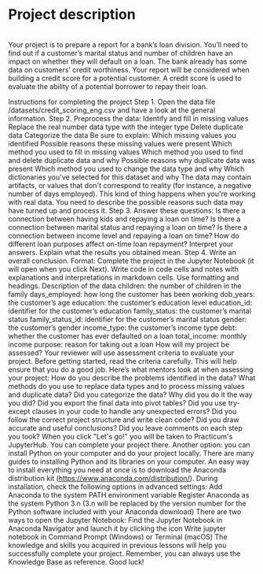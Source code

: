 <h1>Project description</h1><br>
Your project is to prepare a report for a bank’s loan division. You’ll need to find out if a customer’s marital status and number of children have an impact on whether they will default on a loan. The bank already has some data on customers’ credit worthiness.
Your report will be considered when building a credit score for a potential customer. A credit score is used to evaluate the ability of a potential borrower to repay their loan.<br>

Instructions for completing the project
Step 1. Open the data file /datasets/credit_scoring_eng.csv and have a look at the general information.
Step 2. Preprocess the data:
Identify and fill in missing values
Replace the real number data type with the integer type
Delete duplicate data
Categorize the data
Be sure to explain:
Which missing values you identified
Possible reasons these missing values were present
Which method you used to fill in missing values
Which method you used to find and delete duplicate data and why
Possible reasons why duplicate data was present
Which method you used to change the data type and why
Which dictionaries you've selected for this dataset and why
The data may contain artifacts, or values that don't correspond to reality (for instance, a negative number of days employed). This kind of thing happens when you're working with real data. You need to describe the possible reasons such data may have turned up and process it.
Step 3. Answer these questions:
Is there a connection between having kids and repaying a loan on time?
Is there a connection between marital status and repaying a loan on time?
Is there a connection between income level and repaying a loan on time?
How do different loan purposes affect on-time loan repayment?
Interpret your answers. Explain what the results you obtained mean.
Step 4. Write an overall conclusion.
Format:
Complete the project in the Jupyter Notebook (it will open when you click Next). Write code in code cells and notes with explanations and interpretations in markdown cells. Use formatting and headings.
Description of the data
children: the number of children in the family
days_employed: how long the customer has been working
dob_years: the customer’s age
education: the customer’s education level
education_id: identifier for the customer’s education
family_status: the customer’s marital status
family_status_id: identifier for the customer’s marital status
gender: the customer’s gender
income_type: the customer’s income type
debt: whether the customer has ever defaulted on a loan
total_income: monthly income
purpose: reason for taking out a loan
How will my project be assessed?
Your reviewer will use assessment criteria to evaluate your project. Before getting started, read the criteria carefully. This will help ensure that you do a good job.
Here’s what mentors look at when assessing your project:
How do you describe the problems identified in the data?
What methods do you use to replace data types and to process missing values and duplicate data?
Did you categorize the data? Why did you do it the way you did?
Did you export the final data into pivot tables?
Did you use try-except clauses in your code to handle any unexpected errors?
Did you follow the correct project structure and write clean code?
Did you draw accurate and useful conclusions?
Did you leave comments on each step you took?
When you click "Let's go!" you will be taken to Practicum's JupyterHub. You can complete your project there.
Another option: you can install Python on your computer and do your project locally. There are many guides to installing Python and its libraries on your computer.
An easy way to install everything you need at once is to download the Anaconda distribution kit (https://www.anaconda.com/distribution/). During installation, check the following options in advanced settings:
Add Anaconda to the system PATH environment variable
Register Anaconda as the system Python 3.n (3.n will be replaced by the version number for the Python software included with your Anaconda download)
There are two ways to open the Jupyter Notebook:
Find the Jupyter Notebook in Anaconda Navigator and launch it by clicking the icon
Write jupyter notebook in Command Prompt (Windows) or Terminal (macOS)
The knowledge and skills you acquired in previous lessons will help you successfully complete your project.
Remember, you can always use the Knowledge Base as reference.
Good luck!
